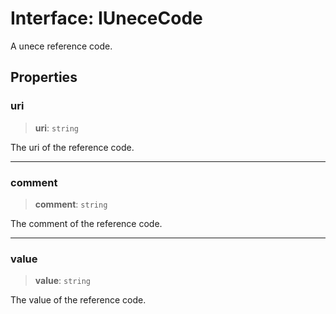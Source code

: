 # Interface: IUneceCode

A unece reference code.

## Properties

### uri

> **uri**: `string`

The uri of the reference code.

***

### comment

> **comment**: `string`

The comment of the reference code.

***

### value

> **value**: `string`

The value of the reference code.
